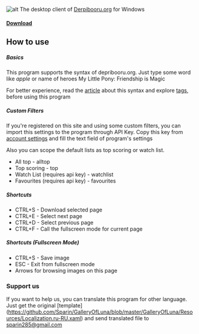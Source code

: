 ![alt](http://i.imgur.com/tQR4jv6.png)
The desktop client of [Derpibooru.org](https://derpibooru.org/) for Windows
#### [Download](http://bit.ly/GalleryOfLuna)
## How to use
##### Basics
This program supports the syntax of depribooru.org. Just type some word like *apple* or name of heroes My Little Pony: Friendship is Magic

For better experience, read the [article](https://derpibooru.org/search/syntax) about this syntax and explore [tags](https://derpibooru.org/tags), before using this program

##### Custom Filters
If you're registered on this site and using some custom filters, you can import this settings to the program through API Key. 
Copy this key from [account settings](https://derpibooru.org/users/edit) and fill the text field of program's settings

Also you can scope the default lists as top scoring or watch list.
* All top - alltop
* Top scoring - top
* Watch List (requires api key) - watchlist
* Favourites (requires api key) - favourites

##### Shortcuts
* CTRL+S - Download selected page
* CTRL+E - Select next page
* CTRL+D - Select previous page
* CTRL+F - Call the fullscreen mode for current page

##### Shortcuts (Fullscreen Mode)
* CTRL+S - Save image
* ESC - Exit from fullscreen mode
* Arrows for browsing images on this page

### Support us
If you want to help us, you can translate this program for other language. Just get the original [template] (https://github.com/Sparin/GalleryOfLuna/blob/master/GalleryOfLuna/Resources/Localization.ru-RU.xaml) and send translated file to sparin285@gmail.com
